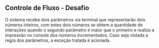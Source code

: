 ## Controle de Fluxo - Desafio

O sistema recebe dois parâmetros via terminal que representarão dois números inteiros, com estes dois números se obtem a quantidade de interações quando o segundo parâmetro é maior que o primeiro e realiza a impressão no console dos números incrementados. Caso seja violada a regra dos parâmetros, a exceção tratada é acionada.
